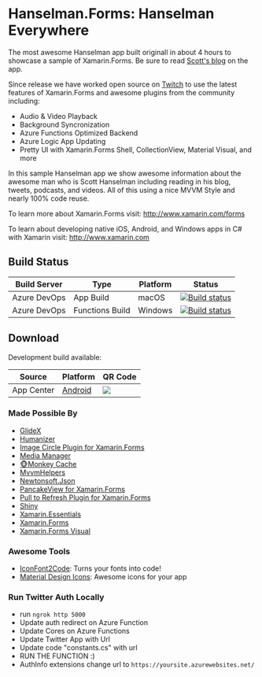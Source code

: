 Hanselman.Forms: Hanselman Everywhere
===============
The most awesome Hanselman app built originall in about 4 hours to showcase a sample of Xamarin.Forms. Be sure to read [Scott's blog](http://www.hanselman.com/blog/XamarinFormsWriteOnceRunEverywhereANDBeNative.aspx) on the app. 

Since release we have worked open source on [Twitch](https://twitch.tv/jamesmontemagno) to use the latest features of Xamarin.Forms and awesome plugins from the community including:

* Audio & Video Playback
* Background Syncronization
* Azure Functions Optimized Backend
* Azure Logic App Updating
* Pretty UI with Xamarin.Forms Shell, CollectionView, Material Visual, and more

In this sample Hanselman app we show awesome information about the awesome man who is Scott Hanselman including reading in his blog, tweets, podcasts, and videos. All of this using a nice MVVM Style and nearly 100% code reuse.

To learn more about Xamarin.Forms visit: http://www.xamarin.com/forms

To learn about developing native iOS, Android, and Windows apps in C# with Xamarin visit: http://www.xamarin.com


## Build Status

| Build Server | Type            | Platform | Status                                                                                                                                                                                 |
|--------------|-----------------|----------|----------------------------------------------------------------------------------------------------------------------------------------------------------------------------------------|
| Azure DevOps | App Build       | macOS    | [![Build status](https://dev.azure.com/jamesmontemagno/Hanselman.Forms/_apis/build/status/Hanselman.Forms%20App)](https://dev.azure.com/jamesmontemagno/Hanselman.Forms/_build/latest?definitionId=30) |                                           |
| Azure DevOps | Functions Build | Windows  | [![Build status](https://dev.azure.com/jamesmontemagno/Hanselman.Forms/_apis/build/status/Hanselman.Forms%20-%20Functions%20CI)](https://dev.azure.com/jamesmontemagno/Hanselman.Forms/_build/latest?definitionId=35) |

## Download

Development build available:

| Source | Platform | QR Code |                                                          
|--------------|-----------------|----------------|
| App Center | [Android](https://install.appcenter.ms/orgs/hanselman.forms/apps/hanselman.forms-android/distribution_groups/public%20testers) | ![](art/download_android.png) |


### Made Possible By
* [GlideX](https://github.com/jonathanpeppers/glidex)
* [Humanizer](https://github.com/Humanizr/Humanizer)
* [Image Circle Plugin for Xamarin.Forms](https://github.com/jamesmontemagno/ImageCirclePlugin)
* [Media Manager](https://github.com/martijn00/XamarinMediaManager)
* [🐵Monkey Cache](https://github.com/jamesmontemagno/monkey-cache)
* [MvvmHelpers](https://github.com/jamesmontemagno/mvvm-helpers)
* [Newtonsoft.Json](https://github.com/JamesNK/Newtonsoft.Json)
* [PancakeView for Xamarin.Forms](https://github.com/sthewissen/Xamarin.Forms.PancakeView)
* [Pull to Refresh Plugin for Xamarin.Forms](https://github.com/jamesmontemagno/Xamarin.Forms-PullToRefreshLayout)
* [Shiny](https://github.com/shinyorg/shiny)
* [Xamarin.Essentials](https://docs.microsoft.com/xamarin/essentials?WT.mc_id=-0000-jamont)
* [Xamarin.Forms](https://xamarin.com/forms)
* [Xamarin.Forms Visual](https://docs.microsoft.com/xamarin/xamarin-forms/user-interface/visual/?WT.mc_id=-0000-jamont)

### Awesome Tools
* [IconFont2Code](https://andreinitescu.github.io/IconFont2Code/): Turns your fonts into code!
* [Material Design Icons](https://materialdesignicons.com/): Awesome icons for your app


### Run Twitter Auth Locally
* run `ngrok http 5000`
* Update auth redirect on Azure Function
* Update Cores on Azure Functions
* Update Twitter App with Url
* Update code "constants.cs" with url
* RUN THE FUNCTION :)
* AuthInfo extensions change url to `https://yoursite.azurewebsites.net/`